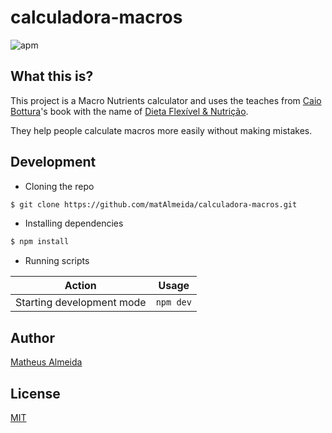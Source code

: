 # calculadora-macros

![apm](https://img.shields.io/apm/l/vim-mode.svg?style=for-the-badge)

## What this is?
This project is a Macro Nutrients calculator and uses the teaches from [Caio Bottura](https://www.facebook.com/caio.bottura)'s book with the name of [Dieta Flexível & Nutrição](https://coisasdeatleta.com/livros/).

They help people calculate macros more easily without making mistakes.

## Development

* Cloning the repo

```bash
$ git clone https://github.com/matAlmeida/calculadora-macros.git
```

* Installing dependencies

```bash
$ npm install
```

* Running scripts

| Action                    | Usage          |
| ------------------------- | -------------- |
| Starting development mode | `npm dev`    |

## Author

[Matheus Almeida](https://twitter.com/mat_almeida)

## License

[MIT](https://github.com/matAlmeida/calculadora-macros/blob/master/LICENSE)
